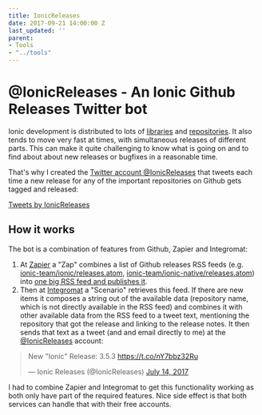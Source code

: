 ```yaml
---
title: IonicReleases
date: 2017-09-21 14:00:00 Z
last_updated: ''
parent:
- Tools
- "../tools"
---
```


# @IonicReleases - An Ionic Github Releases Twitter bot

Ionic development is distributed to lots of [libraries](TODO) and [repositories](../understand/ionic-github-repositories.md). It also tends to move very fast at times, with simultaneous releases of different parts. This can make it quite challenging to know what is going on and to find about about new releases or bugfixes in a reasonable time.

That's why I created the [Twitter account @IonicReleases](https://twitter.com/IonicReleases) that tweets each time a new release for any of the important repositories on Github gets tagged and released:

<a class="twitter-timeline" data-height="800" href="https://twitter.com/IonicReleases">Tweets by IonicReleases</a> <script async src="//platform.twitter.com/widgets.js" charset="utf-8"></script>

## How it works

The bot is a combination of features from Github, Zapier and Integromat:

1. At [Zapier](https://zapier.com) a "Zap" combines a list of Github releases RSS feeds (e.g. [ionic-team/ionic/releases.atom](https://github.com/ionic-team/ionic/releases.atom), [ionic-team/ionic-native/releases.atom](https://github.com/ionic-team/ionic-native/releases.atom)) into [one big RSS feed and publishes it](https://zapier.com/engine/rss/2208489/ionic-github-releases).
2. Then at [Integromat](https://www.integromat.com/) a "Scenario" retrieves this feed. If there are new items it composes a string out of the available data (repository name, which is not directly available in the RSS feed) and combines it with other available data from the RSS feed to a tweet text, mentioning the repository that got the release and linking to the release notes. It then sends that text as a tweet (and and email directly to me) at the [@IonicReleases](https://twitter.com/IonicReleases) account: 

<blockquote class="twitter-tweet"><p lang="en" dir="ltr">New &quot;Ionic&quot; Release: 3.5.3 <a href="https://t.co/nY7bbz32Ru">https://t.co/nY7bbz32Ru</a></p>&mdash; Ionic Releases (@IonicReleases) <a href="https://twitter.com/IonicReleases/status/885928172755267585">July 14, 2017</a></blockquote> <script async src="//platform.twitter.com/widgets.js" charset="utf-8"></script>

I had to combine Zapier and Integromat to get this functionality working as both only have part of the required features. Nice side effect is that both services can handle that with their free accounts.
